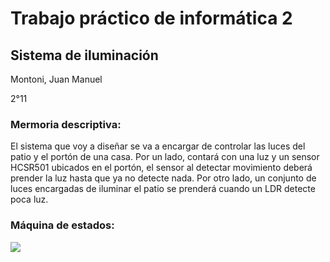 # Trabajo práctico de informática 2
## Sistema de iluminación

Montoni, Juan Manuel

2°11

### Mermoria descriptiva:
El sistema que voy a diseñar se va a encargar de controlar las luces del patio y el portón de una casa. Por un lado, contará con una luz y un sensor HCSR501 ubicados en el portón, el sensor al detectar movimiento deberá prender la luz hasta que ya no detecte nada. Por otro lado, un conjunto de luces encargadas de iluminar el patio se prenderá cuando un LDR detecte poca luz. 
### Máquina de estados:
![](https://i.imgur.com/r3J5mlo.png)